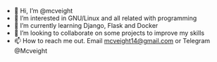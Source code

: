 - 👋 Hi, I’m @mcveight
- 👀 I’m interested in GNU/Linux and all related with programming 
- 🌱 I’m currently learning Django, Flask and Docker
- 💞️ I’m looking to collaborate on some projects to improve my skills
- 📫 How to reach me out. Email mcveight14@gmail.com or Telegram @Mcveight

<!---
mcveight/mcveight is a ✨ special ✨ repository because its `README.md` (this file) appears on your GitHub profile.
You can click the Preview link to take a look at your changes.
--->
